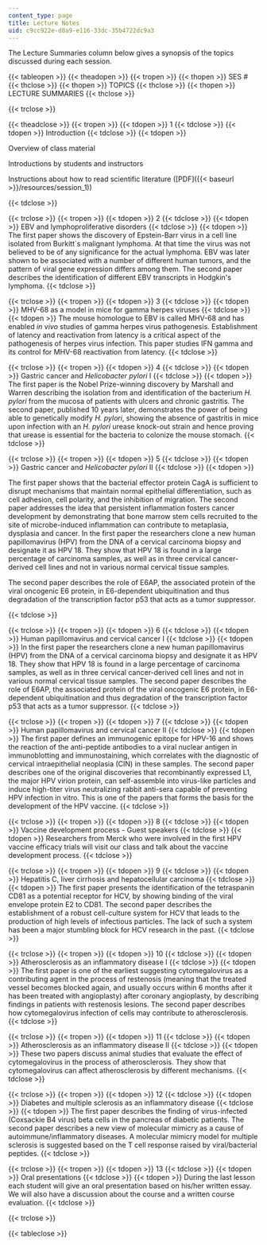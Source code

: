 ```yaml
---
content_type: page
title: Lecture Notes
uid: c9cc922e-d8a9-e116-33dc-35b4722dc9a3
---
```


The Lecture Summaries column below gives a synopsis of the topics discussed during each session.

{{< tableopen >}}
{{< theadopen >}}
{{< tropen >}}
{{< thopen >}}
SES #
{{< thclose >}}
{{< thopen >}}
TOPICS
{{< thclose >}}
{{< thopen >}}
LECTURE SUMMARIES
{{< thclose >}}

{{< trclose >}}

{{< theadclose >}}
{{< tropen >}}
{{< tdopen >}}
1
{{< tdclose >}}
{{< tdopen >}}
Introduction
{{< tdclose >}}
{{< tdopen >}}


Overview of class material

Introductions by students and instructors

Instructions about how to read scientific literature ([PDF]({{< baseurl >}}/resources/session_1))


{{< tdclose >}}

{{< trclose >}}
{{< tropen >}}
{{< tdopen >}}
2
{{< tdclose >}}
{{< tdopen >}}
EBV and lymphoproliferative disorders
{{< tdclose >}}
{{< tdopen >}}
The first paper shows the discovery of Epstein-Barr virus in a cell line isolated from Burkitt´s malignant lymphoma. At that time the virus was not believed to be of any significance for the actual lymphoma. EBV was later shown to be associated with a number of different human tumors, and the pattern of viral gene expression differs among them. The second paper describes the identification of different EBV transcripts in Hodgkin's lymphoma.
{{< tdclose >}}

{{< trclose >}}
{{< tropen >}}
{{< tdopen >}}
3
{{< tdclose >}}
{{< tdopen >}}
MHV-68 as a model in mice for gamma herpes viruses
{{< tdclose >}}
{{< tdopen >}}
The mouse homologue to EBV is called MHV-68 and has enabled _in vivo_ studies of gamma herpes virus pathogenesis. Establishment of latency and reactivation from latency is a critical aspect of the pathogenesis of herpes virus infection. This paper studies IFN gamma and its control for MHV-68 reactivation from latency.
{{< tdclose >}}

{{< trclose >}}
{{< tropen >}}
{{< tdopen >}}
4
{{< tdclose >}}
{{< tdopen >}}
Gastric cancer and _Helicobacter pylori_ I
{{< tdclose >}}
{{< tdopen >}}
The first paper is the Nobel Prize-winning discovery by Marshall and Warren describing the isolation from and identification of the bacterium _H. pylori_ from the mucosa of patients with ulcers and chronic gastritis. The second paper, published 10 years later, demonstrates the power of being able to genetically modify _H. pylori_, showing the absence of gastritis in mice upon infection with an _H. pylori_ urease knock-out strain and hence proving that urease is essential for the bacteria to colonize the mouse stomach.
{{< tdclose >}}

{{< trclose >}}
{{< tropen >}}
{{< tdopen >}}
5
{{< tdclose >}}
{{< tdopen >}}
Gastric cancer and _Helicobacter pylori_ II
{{< tdclose >}}
{{< tdopen >}}


The first paper shows that the bacterial effector protein CagA is sufficient to disrupt mechanisms that maintain normal epithelial differentiation, such as cell adhesion, cell polarity, and the inhibition of migration. The second paper addresses the idea that persistent inflammation fosters cancer development by demonstrating that bone marrow stem cells recruited to the site of microbe-induced inflammation can contribute to metaplasia, dysplasia and cancer. In the first paper the researchers clone a new human papillomavirus (HPV) from the DNA of a cervical carcinoma biopsy and designate it as HPV 18. They show that HPV 18 is found in a large percentage of carcinoma samples, as well as in three cervical cancer-derived cell lines and not in various normal cervical tissue samples.

The second paper describes the role of E6AP, the associated protein of the viral oncogenic E6 protein, in E6-dependent ubiquitination and thus degradation of the transcription factor p53 that acts as a tumor suppressor.


{{< tdclose >}}

{{< trclose >}}
{{< tropen >}}
{{< tdopen >}}
6
{{< tdclose >}}
{{< tdopen >}}
Human papillomavirus and cervical cancer I
{{< tdclose >}}
{{< tdopen >}}
In the first paper the researchers clone a new human papillomavirus (HPV) from the DNA of a cervical carcinoma biopsy and designate it as HPV 18. They show that HPV 18 is found in a large percentage of carcinoma samples, as well as in three cervical cancer-derived cell lines and not in various normal cervical tissue samples. The second paper describes the role of E6AP, the associated protein of the viral oncogenic E6 protein, in E6-dependent ubiquitination and thus degradation of the transcription factor p53 that acts as a tumor suppressor.
{{< tdclose >}}

{{< trclose >}}
{{< tropen >}}
{{< tdopen >}}
7
{{< tdclose >}}
{{< tdopen >}}
Human papillomavirus and cervical cancer II
{{< tdclose >}}
{{< tdopen >}}
The first paper defines an immunogenic epitope for HPV-16 and shows the reaction of the anti-peptide antibodies to a viral nuclear antigen in immunoblotting and immunostaining, which correlates with the diagnostic of cervical intraepithelial neoplasia (CIN) in these samples. The second paper describes one of the original discoveries that recombinantly expressed L1, the major HPV virion protein, can self-assemble into virus-like particles and induce high-titer virus neutralizing rabbit anti-sera capable of preventing HPV infection in vitro. This is one of the papers that forms the basis for the development of the HPV vaccine.
{{< tdclose >}}

{{< trclose >}}
{{< tropen >}}
{{< tdopen >}}
8
{{< tdclose >}}
{{< tdopen >}}
Vaccine development process - Guest speakers
{{< tdclose >}}
{{< tdopen >}}
Researchers from Merck who were involved in the first HPV vaccine efficacy trials will visit our class and talk about the vaccine development process.
{{< tdclose >}}

{{< trclose >}}
{{< tropen >}}
{{< tdopen >}}
9
{{< tdclose >}}
{{< tdopen >}}
Hepatitis C, liver cirrhosis and hepatocellular carcinoma
{{< tdclose >}}
{{< tdopen >}}
The first paper presents the identification of the tetraspanin CD81 as a potential receptor for HCV, by showing binding of the viral envelope protein E2 to CD81. The second paper describes the establishment of a robust cell-culture system for HCV that leads to the production of high levels of infectious particles. The lack of such a system has been a major stumbling block for HCV research in the past.
{{< tdclose >}}

{{< trclose >}}
{{< tropen >}}
{{< tdopen >}}
10
{{< tdclose >}}
{{< tdopen >}}
Atherosclerosis as an inflammatory disease I
{{< tdclose >}}
{{< tdopen >}}
The first paper is one of the earliest suggesting cytomegalovirus as a contributing agent in the process of restenosis (meaning that the treated vessel becomes blocked again, and usually occurs within 6 months after it has been treated with angioplasty) after coronary angioplasty, by describing findings in patients with restenosis lesions. The second paper describes how cytomegalovirus infection of cells may contribute to atherosclerosis.
{{< tdclose >}}

{{< trclose >}}
{{< tropen >}}
{{< tdopen >}}
11
{{< tdclose >}}
{{< tdopen >}}
Atherosclerosis as an inflammatory disease II
{{< tdclose >}}
{{< tdopen >}}
These two papers discuss animal studies that evaluate the effect of cytomegalovirus in the process of atherosclerosis. They show that cytomegalovirus can affect atherosclerosis by different mechanisms.
{{< tdclose >}}

{{< trclose >}}
{{< tropen >}}
{{< tdopen >}}
12
{{< tdclose >}}
{{< tdopen >}}
Diabetes and multiple sclerosis as an inflammatory disease
{{< tdclose >}}
{{< tdopen >}}
The first paper describes the finding of virus-infected (Coxsackie B4 virus) beta cells in the pancreas of diabetic patients. The second paper describes a new view of molecular mimicry as a cause of autoimmune/inflammatory diseases. A molecular mimicry model for multiple sclerosis is suggested based on the T cell response raised by viral/bacterial peptides.
{{< tdclose >}}

{{< trclose >}}
{{< tropen >}}
{{< tdopen >}}
13
{{< tdclose >}}
{{< tdopen >}}
Oral presentations
{{< tdclose >}}
{{< tdopen >}}
During the last lesson each student will give an oral presentation based on his/her written essay. We will also have a discussion about the course and a written course evaluation.
{{< tdclose >}}

{{< trclose >}}

{{< tableclose >}}